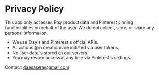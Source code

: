 # Privacy Policy

This app only accesses Etsy product data and Pinterest pinning functionalities on behalf of the user.
We do not collect, store, or share any personal information.

- We use Etsy's and Pinterest's official APIs.
- All actions (pin creation) are initiated via user tokens.
- No user data is stored on our servers.
- You may revoke access at any time via Pinterest's settings.

Contact: daesasera@gmail.com


